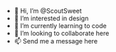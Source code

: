 - 👋 Hi, I’m @ScoutSweet
- 👀 I’m interested in design
- 🌱 I’m currently learning to code
- 💞️ I’m looking to collaborate here
- 📫 Send me a message here

<!---
ScoutSweet/ScoutSweet is a ✨ special ✨ repository because its `README.md` (this file) appears on your GitHub profile.
You can click the Preview link to take a look at your changes.
--->
